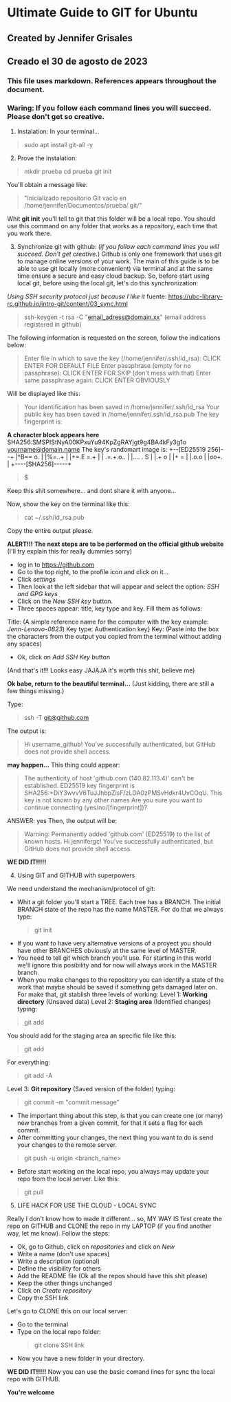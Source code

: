 # Ultimate Guide to GIT for Ubuntu
## Created by Jennifer Grisales
## Creado el 30 de agosto de 2023
### This file uses markdown. References appears throughout the document.
### Waring: If you follow each command lines you will succeed. Please don't get so creative.

1) Instalation: In your terminal...
   
> sudo apt install git-all -y

2) Prove the instalation:
   
> mkdir prueba
> cd prueba
> git init

You'll obtain a message like: 

> "Inicializado repositorio Git vacío en /home/jennifer/Documentos/prueba/.git/"

Whit **git init** you'll tell to git that this folder will be a local repo. You should use this command on any folder that works as a repository, each time that you work there.

3) Synchronize git with github: (*if you follow each command lines you will succeed. Don't get creative.*)
 Github is only one framework that uses git to manage online versions of your work. The main of this guide is to be able to use git locally (more convenient) via terminal and at the same time ensure a secure and easy cloud backup. So, before start using local git, before using the local git, let's do this synchronization:

*Using SSH security protocol just because I like it* fuente: https://ubc-library-rc.github.io/intro-git/content/03_sync.html

> ssh-keygen -t rsa -C "email_adress@domain.xx" (email address registered in github)

The following information is requested on the screen, follow the indications below:
> Enter file in which to save the key (/home/jennifer/.ssh/id_rsa): CLICK ENTER FOR DEFAULT FILE
> Enter passphrase (empty for no passphrase): CLICK ENTER FOR SKIP (don't mess with that)
> Enter same passphrase again: CLICK ENTER OBVIOUSLY

Will be displayed like this:
> Your identification has been saved in /home/jennifer/.ssh/id_rsa
Your public key has been saved in /home/jennifer/.ssh/id_rsa.pub
The key fingerprint is:

**A character block appears here**
SHA256:SMSPIStNyA00KPxuYu94KpZgRAYjgt9g4BA4kFy3g1o yourname@domain.name
The key's randomart image is:
+--[ED25519 256]--+
|^B== o.          |
|%*=.*.+          |
|+=.E =.+         |
| .=.+.o..        |
|....  . S        |
|.+ o             |
|+ =              |
|.o.o             |
|oo+.             |
+----[SHA256]-----+
> $

Keep this shit somewhere... and dont share it with anyone...

Now, show the key on the terminal like this:
> cat ~/.ssh/id_rsa.pub

Copy the entire output please.

**ALERT!!! The next steps are to be performed on the official github website** (I'll try explain this for really dummies sorry)

- log in to https://github.com
- Go to the top right, to the profile icon and click on it...
- Click _settings_
- Then look at the left sidebar that will appear and select the option: _SSH and GPG keys_
- Click on the _New SSH key_ button.
- Three spaces appear: title, key type and key. Fill them as follows:

Title: (A simple reference name for the computer with the key example: _Jenn-Lenovo-0823_)
Key type: Authentication key}
Key: (Paste into the box the characters from the output you copied from the terminal without adding any spaces)

- Ok, click on _Add SSH Key_ button

(And that's it!!! Looks easy JAJAJA it's worth this shit, believe me)

**Ok babe, return to the beautiful terminal...** (Just kidding, there are still a few things missing.)

Type:
> ssh -T git@github.com

The output is:

>Hi username_github! You've successfully authenticated, but GitHub does not provide shell access.

**may happen...** This thing could appear:
>The authenticity of host 'github.com (140.82.113.4)' can't be established.
ED25519 key fingerprint is SHA256:+DiY3wvvV6TuJJhbpZisF/zLDA0zPMSvHdkr4UvCOqU.
This key is not known by any other names
Are you sure you want to continue connecting (yes/no/[fingerprint])?

ANSWER: yes
Then, the output will be:
> Warning: Permanently added 'github.com' (ED25519) to the list of known hosts.
Hi jennifergc! You've successfully authenticated, but GitHub does not provide shell access.
>

**WE DID IT!!!!!**

4) Using GIT and GITHUB with superpowers

We need understand the mechanism/protocol of git: 

- Whit a git folder you'll start a TREE. Each tree has a BRANCH. The initial BRANCH state of the repo has the name MASTER. For do that we always type:
  > git init
- If you want to have very alternative versions of a proyect you should have other BRANCHES obviously at the same level of MASTER.
- You need to tell git which branch you'll use. For starting in this world we'll ignore this posibility and for now will always work in the MASTER branch.
- When you make changes to the repository you can identify a state of the work that maybe should be saved if something gets damaged later on. For make that, git stablish three levels of working:
Level 1: **Working directory** (Unsaved data) 
Level 2: **Staging area** (Identified changes) typing:
> git add

You should add for the staging area an specific file like this:
> git add <file>

For everything:
> git add -A

Level 3: **Git repository** (Saved version of the folder) typing:
> git commit -m "commit message"

- The important thing about this step, is that you can create one (or many) new branches from a given commit, for that it sets a flag for each commit.
- After committing your changes, the next thing you want to do is send your changes to the remote server.
> git push -u origin <branch_name>

- Before start working on the local repo, you always may update your repo from the local server. Like this:
> git pull

5) LIFE HACK FOR USE THE CLOUD - LOCAL SYNC

Really I don't know how to made it different... so, MY WAY IS first create the repo on GITHUB and CLONE the repo in my LAPTOP
(if you find another way, let me know). Follow the steps:

- Ok, go to Github, click on _repositories_ and click on _New_
- Write a name (don't use spaces)
- Write a description (optional)
- Define the visibility for others
- Add the README file (Ok all the repos should have this shit please)
- Keep the other things unchanged
- Click on _Create repository_
- Copy the SSH link

Let's go to CLONE this on our local server:

- Go to the terminal
- Type on the local repo folder:
  > git clone SSH link
- Now you have a new folder in your directory.

**WE DID IT!!!!!**
Now you can use the basic comand lines for sync the local repo with GITHUB.

**You're welcome**

